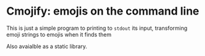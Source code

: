 # Cmojify: emojis on the command line

This is just a simple program to printing to `stdout` its input, transforming emoji strings to emojis when it finds them

Also avaialble as a static library.
